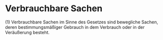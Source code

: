 # Verbrauchbare Sachen

(1) Verbrauchbare Sachen im Sinne des Gesetzes sind bewegliche Sachen, deren bestimmungsmäßiger Gebrauch in dem Verbrauch oder in der Veräußerung besteht.